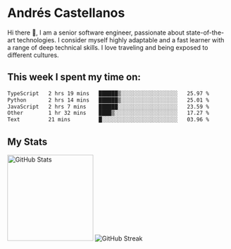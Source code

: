 # Andrés Castellanos

Hi there 👋, I am a senior software engineer, passionate about state-of-the-art technologies. I consider myself highly adaptable and a fast learner with a range of deep technical skills. I love traveling and being exposed to different cultures.

## This week I spent my time on:

<!--START_SECTION:waka-->

```txt
TypeScript   2 hrs 19 mins   ██████▒░░░░░░░░░░░░░░░░░░   25.97 %
Python       2 hrs 14 mins   ██████▒░░░░░░░░░░░░░░░░░░   25.01 %
JavaScript   2 hrs 7 mins    ██████░░░░░░░░░░░░░░░░░░░   23.59 %
Other        1 hr 32 mins    ████▒░░░░░░░░░░░░░░░░░░░░   17.27 %
Text         21 mins         █░░░░░░░░░░░░░░░░░░░░░░░░   03.96 %
```

<!--END_SECTION:waka-->

## My Stats

<img height="195" src="https://github-readme-stats.vercel.app/api?username=andrescv&show_icons=true&theme=onedark&hide_border=true&card_width=495" alt="GitHub Stats" />

<img src="https://streak-stats.demolab.com?user=andrescv&theme=one-dark-pro&hide_border=true" alt="GitHub Streak" />
